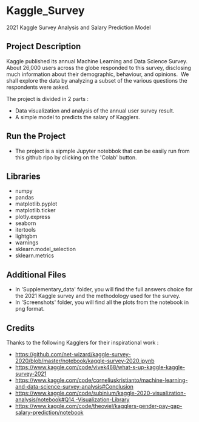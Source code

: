 # Kaggle_Survey
2021 Kaggle Survey Analysis and Salary Prediction Model

## Project Description
Kaggle published its annual Machine Learning and Data Science Survey. About 26,000 users across the globe responded to this survey, disclosing much information about their demographic, behaviour, and opinions. 
We shall explore the data by analyzing a subset of the various questions the respondents were asked.

The project is divided in 2 parts :
* Data visualization and analysis of the annual user survey result. 
* A simple model to predicts the salary of Kagglers.

## Run the Project
- The project is a sipmple Jupyter notebbok that can be easily run from this github ripo by clicking on the 'Colab' button.

## Libraries
* numpy
* pandas
* matplotlib.pyplot
* matplotlib.ticker
* plotly.express 
* seaborn
* itertools
* lightgbm
* warnings
* sklearn.model_selection
* sklearn.metrics

## Additional Files
* In 'Supplementary_data' folder, you will find the full answers choice for the 2021 Kaggle survey and the methodology used for the survey.
* In 'Screenshots' folder, you will find all the plots from the notebook in png format.

## Credits
Thanks to the following Kagglers for their inspirational work :
* https://github.com/net-wizard/kaggle-survey-2020/blob/master/notebook/kaggle-survey-2020.ipynb
* https://www.kaggle.com/code/vivek468/what-s-up-kaggle-kaggle-survey-2021
* https://www.kaggle.com/code/corneliuskristianto/machine-learning-and-data-science-survey-analysis#Conclusion
* https://www.kaggle.com/code/subinium/kaggle-2020-visualization-analysis/notebook#Q14.-Visualization-Library
* https://www.kaggle.com/code/theoviel/kagglers-gender-pay-gap-salary-prediction/notebook
